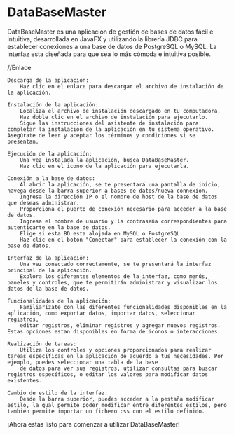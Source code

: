 # DataBaseMaster
DataBaseMaster es una aplicación de gestión de bases de datos fácil e intuitiva,
desarrollada en JavaFX y utilizando la librería JDBC para establecer conexiones a una base de datos de PostgreSQL o MySQL. 
La interfaz esta diseñada para que sea lo más cómoda e intuitiva posible.

//Enlace

    Descarga de la aplicación:
        Haz clic en el enlace para descargar el archivo de instalación de la aplicación.

    Instalación de la aplicación:
        Localiza el archivo de instalación descargado en tu computadora.
        Haz doble clic en el archivo de instalación para ejecutarlo.
        Sigue las instrucciones del asistente de instalación para completar la instalación de la aplicación en tu sistema operativo. Asegúrate de leer y aceptar los términos y condiciones si se presentan.

    Ejecución de la aplicación:
        Una vez instalada la aplicación, busca DataBaseMaster.
        Haz clic en el icono de la aplicación para ejecutarla.

    Conexión a la base de datos:
        Al abrir la aplicación, se te presentará una pantalla de inicio, navega desde la barra superior a bases de datos/nueva connexion.
        Ingresa la dirección IP o el nombre de host de la base de datos que deseas administrar.
        Proporciona el puerto de conexión necesario para acceder a la base de datos.
        Ingresa el nombre de usuario y la contraseña correspondientes para autenticarte en la base de datos.
        Elige si esta BD esta alojada en MySQL o PostgreSQL.
        Haz clic en el botón "Conectar" para establecer la conexión con la base de datos.

    Interfaz de la aplicación:
        Una vez conectado correctamente, se te presentará la interfaz principal de la aplicación.
        Explora los diferentes elementos de la interfaz, como menús, paneles y controles, que te permitirán administrar y visualizar los datos de la base de datos.

    Funcionalidades de la aplicación:
        Familiarízate con las diferentes funcionalidades disponibles en la aplicación, como exportar datos, importar datos, seleccionar registros, 
        editar registros, eliminar registros y agregar nuevos registros. Estas opciones estan disponibles en forma de iconos o interacciones.

    Realización de tareas:
        Utiliza los controles y opciones proporcionados para realizar tareas específicas en la aplicación de acuerdo a tus necesidades. Por ejemplo, puedes seleccionar una tabla de la base
        de datos para ver sus registros, utilizar consultas para buscar registros específicos, o editar los valores para modificar datos existentes.

    Cambio de estilo de la interfaz:
        Desde la barra superior, puedes acceder a la pestaña modificar estilo, la qual permite poder modificar entre diferentes estilos, pero también permite importar un fichero css con el estilo definido.

¡Ahora estás listo para comenzar a utilizar DataBaseMaster!
